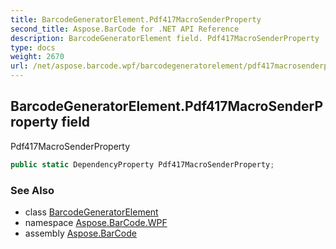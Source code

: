 ```yaml
---
title: BarcodeGeneratorElement.Pdf417MacroSenderProperty
second_title: Aspose.BarCode for .NET API Reference
description: BarcodeGeneratorElement field. Pdf417MacroSenderProperty
type: docs
weight: 2670
url: /net/aspose.barcode.wpf/barcodegeneratorelement/pdf417macrosenderproperty/
---
```

## BarcodeGeneratorElement.Pdf417MacroSenderProperty field

Pdf417MacroSenderProperty

```csharp
public static DependencyProperty Pdf417MacroSenderProperty;
```

### See Also

* class [BarcodeGeneratorElement](../)
* namespace [Aspose.BarCode.WPF](../../../aspose.barcode.wpf/)
* assembly [Aspose.BarCode](../../../)


